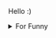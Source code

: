 

Hello :)  <details>

<summary>For Funny</summary>




<!--START_SECTION:waka-->
![Code Time](http://img.shields.io/badge/Code%20Time-153%20hrs%2046%20mins-blue)

![Profile Views](http://img.shields.io/badge/Profile%20Views-10-blue)

**🐱 My GitHub Data** 

> 🏆 508 Contributions in the Year 2022
 > 
> 📦 74.9 kB Used in GitHub's Storage 
 > 
> 💼 Opted to Hire
 > 
> 📜 45 Public Repositories 
 > 
> 🔑 1 Private Repository 
 > 
**I'm a Night 🦉** 

```text
🌞 Morning    76 commits     ████░░░░░░░░░░░░░░░░░░░░░   16.0% 
🌆 Daytime    149 commits    ███████░░░░░░░░░░░░░░░░░░   31.37% 
🌃 Evening    122 commits    ██████░░░░░░░░░░░░░░░░░░░   25.68% 
🌙 Night      128 commits    ██████░░░░░░░░░░░░░░░░░░░   26.95%

```
📅 **I'm Most Productive on Monday** 

```text
Monday       94 commits     █████░░░░░░░░░░░░░░░░░░░░   19.79% 
Tuesday      46 commits     ██░░░░░░░░░░░░░░░░░░░░░░░   9.68% 
Wednesday    67 commits     ███░░░░░░░░░░░░░░░░░░░░░░   14.11% 
Thursday     65 commits     ███░░░░░░░░░░░░░░░░░░░░░░   13.68% 
Friday       90 commits     ████░░░░░░░░░░░░░░░░░░░░░   18.95% 
Saturday     50 commits     ██░░░░░░░░░░░░░░░░░░░░░░░   10.53% 
Sunday       63 commits     ███░░░░░░░░░░░░░░░░░░░░░░   13.26%

```


📊 **This Week I Spent My Time On** 

```text
⌚︎ Time Zone: Europe/Istanbul

💬 Programming Languages: 
JavaScript               15 hrs 6 mins       ███████████████████████░░   94.46% 
CSS                      31 mins             ░░░░░░░░░░░░░░░░░░░░░░░░░   3.28% 
Markdown                 16 mins             ░░░░░░░░░░░░░░░░░░░░░░░░░   1.67% 
Other                    3 mins              ░░░░░░░░░░░░░░░░░░░░░░░░░   0.37% 
JSON                     1 min               ░░░░░░░░░░░░░░░░░░░░░░░░░   0.13%

🐱‍💻 Projects: 
cv-for-job               9 hrs 52 mins       ███████████████░░░░░░░░░░   61.73% 
cv-builder               4 hrs 45 mins       ███████░░░░░░░░░░░░░░░░░░   29.75% 
halid.dev                1 hr 21 mins        ██░░░░░░░░░░░░░░░░░░░░░░░   8.52%

```

**I Mostly Code in JavaScript** 

```text
JavaScript               17 repos            ███████████░░░░░░░░░░░░░░   44.74% 
HTML                     7 repos             ████░░░░░░░░░░░░░░░░░░░░░   18.42% 
CSS                      6 repos             ████░░░░░░░░░░░░░░░░░░░░░   15.79% 
Swift                    5 repos             ███░░░░░░░░░░░░░░░░░░░░░░   13.16% 
TypeScript               2 repos             █░░░░░░░░░░░░░░░░░░░░░░░░   5.26%

```



 Last Updated on 27/08/2022 18:49:19 UTC
<!--END_SECTION:waka-->

</details>
